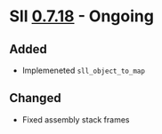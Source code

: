# Sll [0.7.18] - Ongoing

## Added

- Implemeneted `sll_object_to_map`

## Changed

- Fixed assembly stack frames

[0.7.18]: https://github.com/sl-lang/sll/compare/sll-v0.7.17...main
